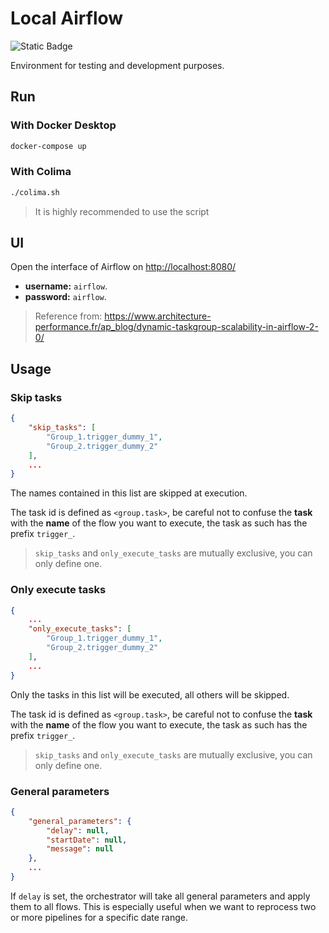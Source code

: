 # Local Airflow

![Static Badge](https://img.shields.io/badge/apache-airflow?style=flat-square&logo=apache-airflow&label=Airflow)

Environment for testing and development purposes.

## Run

### With Docker Desktop

```bash
docker-compose up
```

### With Colima

```bash
./colima.sh
```

> It is highly recommended to use the script

## UI

Open the interface of Airflow on [http://localhost:8080/](http://localhost:8080/)

* **username:** `airflow`.
* **password:** `airflow`.

> Reference from: <https://www.architecture-performance.fr/ap_blog/dynamic-taskgroup-scalability-in-airflow-2-0/>

## Usage

### Skip tasks

```json
{
    "skip_tasks": [
        "Group_1.trigger_dummy_1",
        "Group_2.trigger_dummy_2"
    ],
    ...
}
```

The names contained in this list are skipped at execution.

The task id is defined as `<group.task>`, be careful not to confuse the **task** with the **name** of the flow you want to execute, the task as such has the prefix `trigger_`.

> `skip_tasks` and `only_execute_tasks` are mutually exclusive, you can only define one.

### Only execute tasks

```json
{
    ...
    "only_execute_tasks": [
        "Group_1.trigger_dummy_1",
        "Group_2.trigger_dummy_2"
    ],
    ...
}
```

Only the tasks in this list will be executed, all others will be skipped.

The task id is defined as `<group.task>`, be careful not to confuse the **task** with the **name** of the flow you want to execute, the task as such has the prefix `trigger_`.

> `skip_tasks` and `only_execute_tasks` are mutually exclusive, you can only define one.

### General parameters

```json
{
    "general_parameters": {
        "delay": null,
        "startDate": null,
        "message": null
    },
    ...
}
```

If `delay` is set, the orchestrator will take all general parameters and apply them to all flows. This is especially useful when we want to reprocess two or more pipelines for a specific date range.
